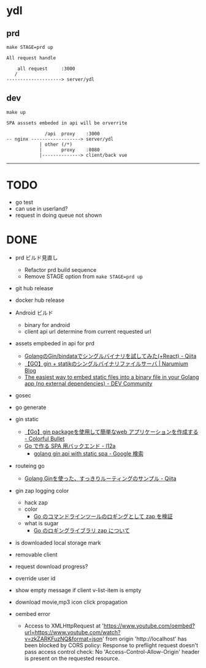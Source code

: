 # ydl

## prd
```
make STAGE=prd up
```

```
All request handle

    all request     :3000
   /
--------------------> server/ydl
```

## dev
```
make up
```

```
SPA asssets embeded in api will be orverrite

              /api  proxy    :3000
-- nginx ------------------> server/ydl
            | other (/*)
            |       proxy    :8080
            |--------------> client/back vue
```


---

# TODO
- go test
- can use in userland?
- request in doing queue not shown

# DONE
- prd ビルド見直し
    - Refactor prd build sequence
    - Remove STAGE option from `make STAGE=prd up`
- git hub release
- docker hub release
- Android ビルド
    - binary for android
    - client api url determine from current requested url
- assets empbeded in api for prd
	- [GolangのGin/bindataでシングルバイナリを試してみた(+React) - Qiita](https://qiita.com/wadahiro/items/4173788d54f028936723)
	- [【GO】gin + statikのシングルバイナリファイルサーバ | Narumium Blog](https://blog.narumium.net/2019/06/07/%E3%80%90go%E3%80%91gin-statik%E3%81%AE%E3%82%B7%E3%83%B3%E3%82%B0%E3%83%AB%E3%83%90%E3%82%A4%E3%83%8A%E3%83%AA%E3%83%95%E3%82%A1%E3%82%A4%E3%83%AB%E3%82%B5%E3%83%BC%E3%83%90/)
    - [The easiest way to embed static files into a binary file in your Golang app (no external dependencies) - DEV Community](https://dev.to/koddr/the-easiest-way-to-embed-static-files-into-a-binary-file-in-your-golang-app-no-external-dependencies-43pc)
- gosec
- go generate

- gin static
    - [【Go】gin packageを使用して簡単なweb アプリケーションを作成する - Colorful Bullet](https://blog.bltinc.co.jp/entry/2020/02/04/141721)
    - [Go で作る SPA 用バックエンド - l12a](https://lnly.hatenablog.com/entry/2020/02/26/225722)
        - [golang gin api with static spa - Google 検索](https://www.google.com/search?q=golang+gin+api+with+static+spa&newwindow=1&sxsrf=ALiCzsZqi8ugQpt6ZO5mgmcNykWKy3K0bg%3A1655253833178&ei=SSupYuXCCpucseMPhLC6sA8&ved=0ahUKEwili_WFna74AhUbTmwGHQSYDvYQ4dUDCA4&uact=5&oq=golang+gin+api+with+static+spa&gs_lcp=Cgdnd3Mtd2l6EAM6BQgAEIAEOgUIABDLAToECAAQHjoFCCEQoAE6BggAEB4QCDoECCEQFUoECEEYAEoECEYYAFAAWPA0YKRAaAJwAXgAgAGcAYgB7RGSAQQ0LjE3mAEAoAEBwAEB&sclient=gws-wiz)

- routeing go
    - [Golang Ginを使った、すっきりルーティングのサンプル - Qiita](https://qiita.com/pon_maeda/items/c1fa3cf54ab432e8d45b)
- gin zap logging color
    - hack zap
    - color
        - [Go のコマンドラインツールのロギングとして zap を検証](https://zenn.dev/shunsuke_suzuki/scraps/542af5bd59863b)
    - what is sugar
        - [Go のロギングライブラリ zap について](https://zenn.dev/mima/articles/069b223d9b221f)
- is downloaded local storage mark
- removable client
- request download progress?
- override user id
- show empty message if client v-list-item is empty
- download movie,mp3 icon click propagation
- oembed error
    - Access to XMLHttpRequest at 'https://www.youtube.com/oembed?url=https://www.youtube.com/watch?v=zkZARKFuzNQ&format=json' from origin 'http://localhost' has been blocked by CORS policy: Response to preflight request doesn't pass access control check: No 'Access-Control-Allow-Origin' header is present on the requested resource.
